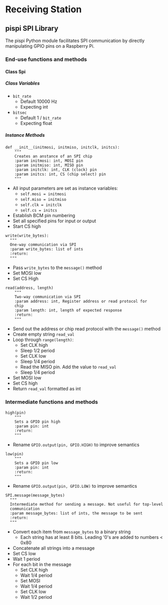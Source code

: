# Receiving Station
## pispi SPI Library
The pispi Python module facilitates SPI communication by directly manipulating GPIO pins on a Raspberry Pi.
### End-use functions and methods
#### Class Spi
##### Class Variables
* `bit_rate`
  * Default 10000 Hz
  * Expecting int
* `bitsec`
  * Default 1 / `bit_rate`
  * Expecting float
##### Instance Methods
```
def __init__(initmosi, initmiso, initclk, initcs):
    """
    Creates an anstance of an SPI chip
    :param initmosi: int, MOSI pin
    :param initmiso: int, MISO pin
    :param initclk: int, CLK (clock) pin
    :param initcs: int, CS (chip select) pin
    """
```
* All input parameters are set as instance variables:
    * `self.mosi = initmosi`
    * `self.miso = initmiso`
    * `self.clk = initclk`
    * `self.cs = initcs`
* Establish BCM pin numbering
* Set all specified pins for input or output
* Start CS high
```
write(write_bytes):
  """
  One-way communication via SPI
  :param write_bytes: list of ints
  :return:
  """
```
* Pass `write_bytes` to the `message()` method
* Set MOSI low
* Set CS High
```
read(address, length)
    """
    Two-way communication via SPI
    :param address: int, Register address or read protocol for
    chip
    :param length: int, length of expected response
    :return:
    """
```
* Send out the address or chip read protocol with the `message()` method
* Create empty string `read_val`
* Loop through `range(length)`:
  * Set CLK high
  * Sleep 1/2 period
  * Set CLK low
  * Sleep 1/4 period
  * Read the MISO pin. Add the value to `read_val`
  * Sleep 1/4 period
* Set MOSI low
* Set CS high
* Return `read_val` formatted as int
### Intermediate functions and methods
```
high(pin)
    """
    Sets a GPIO pin high
    :param pin: int
    :return:
    """
```
* Rename `GPIO.output(pin, GPIO.HIGH)` to improve semantics
```
low(pin)
    """
    Sets a GPIO pin low
    :param pin: int
    :return:
    """
```
* Rename `GPIO.output(pin, GPIO.LOW)` to improve semantics
```
SPI.message(message_bytes)
  """
  Intermediate method for sending a message. Not useful for top-level
  communication
  :param message_bytes: list of ints, the message to be sent
  :return:
  """
```
* Convert each item from `message_bytes` to a binary string
  * Each string has at least 8 bits. Leading '0's are added to numbers < 0x80 
* Concatenate all strings into a message
* Set CS low
* Wait 1 period
* For each bit in the message
  * Set CLK high
  * Wait 1/4 period
  * Set MOSI
  * Wait 1/4 period
  * Set CLK low
  * Wait 1/2 period
